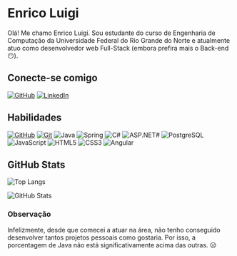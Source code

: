 # Enrico Luigi
Olá! Me chamo Enrico Luigi. Sou estudante do curso de Engenharia de Computação da Universidade Federal do Rio Grande do Norte e atualmente atuo como desenvolvedor web Full-Stack (embora prefira mais o Back-end 😶).

## Conecte-se comigo
[![GitHub](https://img.shields.io/badge/GitHub-black?style=for-the-badge&logo=github&logoColor=fff)](https://github.com/Enricoufrn) [![LinkedIn](https://img.shields.io/badge/LinkedIn-000?style=for-the-badge&logo=linkedin&logoColor=0E76A8)](https://www.linkedin.com/in/enrico-luigi-589178262/)

## Habilidades
[![GitHub](https://img.shields.io/badge/GitHub-black?style=for-the-badge&logo=github&logoColor=fff)](https://docs.github.com/) [![Git](https://img.shields.io/badge/Git-black?style=for-the-badge&logo=git&logoColor=fff)](https://git-scm.com/doc) 
![Java](https://img.shields.io/badge/Java-000?style=for-the-badge&logo=Java)
![Spring](https://img.shields.io/badge/Spring-black?style=for-the-badge&logo=spring)
![C#](https://img.shields.io/badge/C%23-000?style=for-the-badge&logo=c-sharp&logoColor=823085)
![ASP.NET#](https://img.shields.io/badge/ASP.NET-000?style=for-the-badge&logo=dotnet&logoColor=fff)
![PostgreSQL](https://img.shields.io/badge/PostgreSQL-black?style=for-the-badge&logo=postgresql&logoColor=fff)
![JavaScript](https://img.shields.io/badge/JavaScript-000?style=for-the-badge&logo=javascript)
![HTML5](https://img.shields.io/badge/HTML5-000?style=for-the-badge&logo=html5)
![CSS3](https://img.shields.io/badge/CSS3-000?style=for-the-badge&logo=css3&logoColor=264CE4)
![Angular](https://img.shields.io/badge/Angular-000?style=for-the-badge&logo=angular&logoColor=C3002F)

## GitHub Stats
![Top Langs](https://github-readme-stats-git-masterrstaa-rickstaa.vercel.app/api/top-langs/?username=enricoufrn&bg_color=000&border_color=30A3DC&title_color=E94D5F&text_color=FFF)

![GitHub Stats](https://github-readme-stats.vercel.app/api?username=enricoufrn&theme=transparent&bg_color=000&border_color=30A3DC&show_icons=true&icon_color=30A3DC&title_color=E94D5F&text_color=FFF) 

### Observação
Infelizmente, desde que comecei a atuar na área, não tenho conseguido desenvolver tantos projetos pessoais como gostaria. Por isso, a porcentagem de Java não está significativamente acima das outras. 😥 